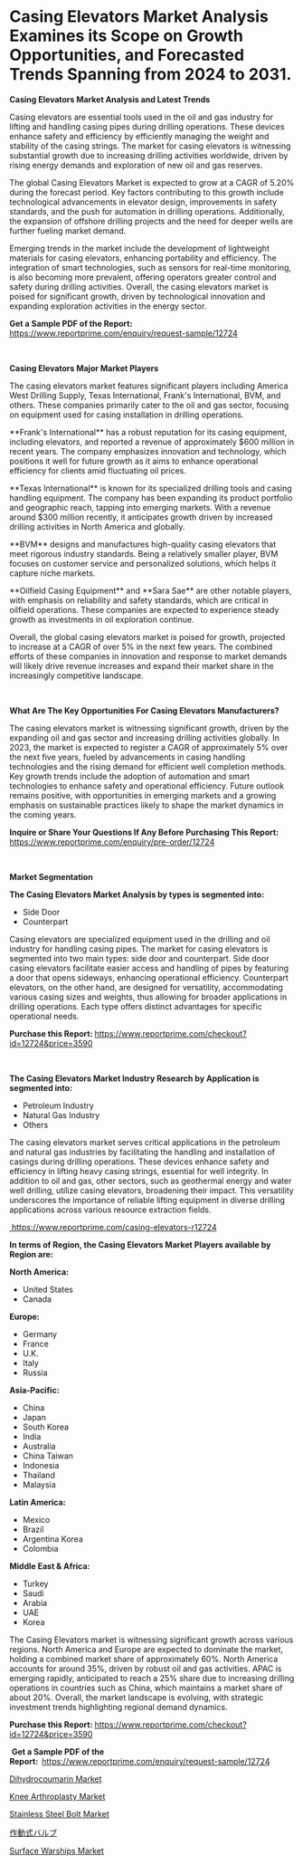 <p><h1>Casing Elevators Market Analysis Examines its Scope on Growth Opportunities, and Forecasted Trends Spanning from 2024 to 2031.</h1></p><p><strong>Casing Elevators Market Analysis and Latest Trends</strong></p>
<p><p>Casing elevators are essential tools used in the oil and gas industry for lifting and handling casing pipes during drilling operations. These devices enhance safety and efficiency by efficiently managing the weight and stability of the casing strings. The market for casing elevators is witnessing substantial growth due to increasing drilling activities worldwide, driven by rising energy demands and exploration of new oil and gas reserves.</p><p>The global Casing Elevators Market is expected to grow at a CAGR of 5.20% during the forecast period. Key factors contributing to this growth include technological advancements in elevator design, improvements in safety standards, and the push for automation in drilling operations. Additionally, the expansion of offshore drilling projects and the need for deeper wells are further fueling market demand.</p><p>Emerging trends in the market include the development of lightweight materials for casing elevators, enhancing portability and efficiency. The integration of smart technologies, such as sensors for real-time monitoring, is also becoming more prevalent, offering operators greater control and safety during drilling activities. Overall, the casing elevators market is poised for significant growth, driven by technological innovation and expanding exploration activities in the energy sector.</p></p>
<p><strong>Get a Sample PDF of the Report:&nbsp;</strong> <a href="https://www.reportprime.com/enquiry/request-sample/12724">https://www.reportprime.com/enquiry/request-sample/12724</a></p>
<p>&nbsp;</p>
<p><strong>Casing Elevators Major Market Players</strong></p>
<p><p>The casing elevators market features significant players including America West Drilling Supply, Texas International, Frank's International, BVM, and others. These companies primarily cater to the oil and gas sector, focusing on equipment used for casing installation in drilling operations.</p><p>**Frank's International** has a robust reputation for its casing equipment, including elevators, and reported a revenue of approximately $600 million in recent years. The company emphasizes innovation and technology, which positions it well for future growth as it aims to enhance operational efficiency for clients amid fluctuating oil prices.</p><p>**Texas International** is known for its specialized drilling tools and casing handling equipment. The company has been expanding its product portfolio and geographic reach, tapping into emerging markets. With a revenue around $300 million recently, it anticipates growth driven by increased drilling activities in North America and globally.</p><p>**BVM** designs and manufactures high-quality casing elevators that meet rigorous industry standards. Being a relatively smaller player, BVM focuses on customer service and personalized solutions, which helps it capture niche markets. </p><p>**Oilfield Casing Equipment** and **Sara Sae** are other notable players, with emphasis on reliability and safety standards, which are critical in oilfield operations. These companies are expected to experience steady growth as investments in oil exploration continue.</p><p>Overall, the global casing elevators market is poised for growth, projected to increase at a CAGR of over 5% in the next few years. The combined efforts of these companies in innovation and response to market demands will likely drive revenue increases and expand their market share in the increasingly competitive landscape.</p></p>
<p>&nbsp;</p>
<p><strong>What Are The Key Opportunities For Casing Elevators Manufacturers?</strong></p>
<p><p>The casing elevators market is witnessing significant growth, driven by the expanding oil and gas sector and increasing drilling activities globally. In 2023, the market is expected to register a CAGR of approximately 5% over the next five years, fueled by advancements in casing handling technologies and the rising demand for efficient well completion methods. Key growth trends include the adoption of automation and smart technologies to enhance safety and operational efficiency. Future outlook remains positive, with opportunities in emerging markets and a growing emphasis on sustainable practices likely to shape the market dynamics in the coming years.</p></p>
<p><strong>Inquire or Share Your Questions If Any Before Purchasing This Report:</strong> <a href="https://www.reportprime.com/enquiry/pre-order/12724">https://www.reportprime.com/enquiry/pre-order/12724</a></p>
<p>&nbsp;</p>
<p><strong>Market Segmentation</strong></p>
<p><strong>The Casing Elevators Market Analysis by types is segmented into:</strong></p>
<p><ul><li>Side Door</li><li>Counterpart</li></ul></p>
<p><p>Casing elevators are specialized equipment used in the drilling and oil industry for handling casing pipes. The market for casing elevators is segmented into two main types: side door and counterpart. Side door casing elevators facilitate easier access and handling of pipes by featuring a door that opens sideways, enhancing operational efficiency. Counterpart elevators, on the other hand, are designed for versatility, accommodating various casing sizes and weights, thus allowing for broader applications in drilling operations. Each type offers distinct advantages for specific operational needs.</p></p>
<p><strong>Purchase this Report:&nbsp;</strong><a href="https://www.reportprime.com/checkout?id=12724&price=3590">https://www.reportprime.com/checkout?id=12724&price=3590</a></p>
<p>&nbsp;</p>
<p><strong>The Casing Elevators Market Industry Research by Application is segmented into:</strong></p>
<p><ul><li>Petroleum Industry</li><li>Natural Gas Industry</li><li>Others</li></ul></p>
<p><p>The casing elevators market serves critical applications in the petroleum and natural gas industries by facilitating the handling and installation of casings during drilling operations. These devices enhance safety and efficiency in lifting heavy casing strings, essential for well integrity. In addition to oil and gas, other sectors, such as geothermal energy and water well drilling, utilize casing elevators, broadening their impact. This versatility underscores the importance of reliable lifting equipment in diverse drilling applications across various resource extraction fields.</p></p>
<p><a href="https://www.reportprime.com/casing-elevators-r12724">&nbsp;https://www.reportprime.com/casing-elevators-r12724</a></p>
<p><strong>In terms of Region, the Casing Elevators Market Players available by Region are:</strong></p>
<p>
    <p> <strong> North America: </strong>
        <ul>
            <li>United States</li>
            <li>Canada</li>
        </ul>
        </p> 
    <p> <strong> Europe: </strong>
        <ul>
            <li>Germany</li>
            <li>France</li>
            <li>U.K.</li>
            <li>Italy</li>
            <li>Russia</li>
        </ul>
        </p> 
    <p> <strong> Asia-Pacific: </strong>
        <ul>
            <li>China</li>
            <li>Japan</li>
            <li>South Korea</li>
            <li>India</li>
            <li>Australia</li>
            <li>China Taiwan</li>
            <li>Indonesia</li>
            <li>Thailand</li>
            <li>Malaysia</li>
        </ul>
        </p> 
    <p> <strong> Latin America: </strong>
        <ul>
            <li>Mexico</li>
            <li>Brazil</li>
            <li>Argentina Korea</li>
            <li>Colombia</li>
        </ul>
        </p> 
    <p> <strong> Middle East & Africa: </strong>
        <ul>
            <li>Turkey</li>
            <li>Saudi</li>
            <li>Arabia</li>
            <li>UAE</li>
            <li>Korea</li>
        </ul>
    </p>
    </p>
<p><p>The Casing Elevators market is witnessing significant growth across various regions. North America and Europe are expected to dominate the market, holding a combined market share of approximately 60%. North America accounts for around 35%, driven by robust oil and gas activities. APAC is emerging rapidly, anticipated to reach a 25% share due to increasing drilling operations in countries such as China, which maintains a market share of about 20%. Overall, the market landscape is evolving, with strategic investment trends highlighting regional demand dynamics.</p></p>
<p><strong>Purchase this Report: </strong><a href="https://www.reportprime.com/checkout?id=12724&price=3590">https://www.reportprime.com/checkout?id=12724&price=3590</a></p>
<p>&nbsp;<strong>Get a Sample PDF of the Report:&nbsp;&nbsp;</strong><a href="https://www.reportprime.com/enquiry/request-sample/12724">https://www.reportprime.com/enquiry/request-sample/12724</a></p>
<p><strong></strong></p>
<p><p><a href="https://issuu.com/reportprime-2/docs/dihydrocoumarin-market-size-2030.pp_2b7f0293763d77">Dihydrocoumarin Market</a></p><p><a href="https://medium.com/@andrew.scott4567/the-knee-arthroplasty-market-prioritizes-cost-control-and-efficiency-enhancement-7b22b539a480">Knee Arthroplasty Market</a></p><p><a href="https://issuu.com/reportprime-2/docs/stainless-steel-bolt-market-size-20_adf91c0dc5e02e">Stainless Steel Bolt Market</a></p><p><a href="https://medium.com/@brandyhiiqh/actuated-valves-market-%E3%81%AF-%E3%82%B3%E3%82%B9%E3%83%88%E7%AE%A1%E7%90%86%E3%81%A8%E5%8A%B9%E7%8E%87%E5%90%91%E4%B8%8A%E3%82%92%E5%84%AA%E5%85%88%E3%81%97%E3%81%BE%E3%81%99-%E3%81%95%E3%82%89%E3%81%AB-%E5%A0%B1%E5%91%8A%E6%9B%B8%E3%81%AF%E5%B8%82%E5%A0%B4%E3%81%AE%E9%9C%80%E8%A6%81%E9%9D%A2%E3%81%A8%E4%BE%9B%E7%B5%A6%E9%9D%A2%E3%81%AE%E4%B8%A1%E6%96%B9%E3%82%92%E3%82%AB%E3%83%90%E3%83%BC%E3%81%97%E3%81%A6%E3%81%84%E3%81%BE%E3%81%99-actuated-valves-%E5%B8%82%E5%A0%B4%E3%81%AF-01359c43add9">作動式バルブ</a></p><p><a href="https://www.linkedin.com/pulse/booming-surface-warships-market-sector-analysis-growth-projections-rpuwf?trackingId=QcQJ%2FBkrQZGUvyJPYiEmjQ%3D%3D">Surface Warships Market</a></p></p>